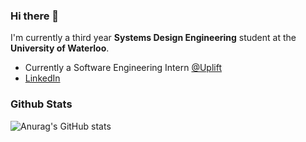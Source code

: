 ### Hi there 👋

I'm currently a third year **Systems Design Engineering** student at the **University of Waterloo**.
- Currently a Software Engineering Intern [@Uplift](http://uplift.com/)
- [LinkedIn](https://www.linkedin.com/in/loganseu/)

### Github Stats 
![Anurag's GitHub stats](https://github-readme-stats.vercel.app/api?username=loganseu&show_icons=true&theme=github_dark&count_private=true)
